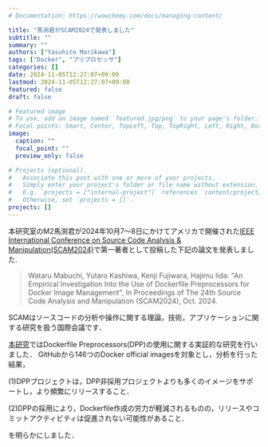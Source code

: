 ```yaml
---
# Documentation: https://wowchemy.com/docs/managing-content/

title: "馬渕君がSCAM2024で発表しました"
subtitle: ""
summary: ""
authors: ["Yasuhito Morikawa"]
tags: ["Docker", "プリプロセッサ"]
categories: []
date: 2024-11-05T12:27:07+09:00
lastmod: 2024-11-05T12:27:07+09:00
featured: false
draft: false

# Featured image
# To use, add an image named `featured.jpg/png` to your page's folder.
# Focal points: Smart, Center, TopLeft, Top, TopRight, Left, Right, BottomLeft, Bottom, BottomRight.
image:
  caption: ""
  focal_point: ""
  preview_only: false

# Projects (optional).
#   Associate this post with one or more of your projects.
#   Simply enter your project's folder or file name without extension.
#   E.g. `projects = ["internal-project"]` references `content/project/deep-learning/index.md`.
#   Otherwise, set `projects = []`.
projects: []
---
```

本研究室のM2馬渕君が2024年10月7〜8日にかけてアメリカで開催された[IEEE International Conference on Source Code Analysis & Manipulation(SCAM2024)](https://conf.researchr.org/home/scam-2024)で第一著者として投稿した下記の論文を発表しました.

> Wataru Mabuchi, Yutaro Kashiwa, Kenji Fujiwara, Hajimu Iida: "An Empirical Investigation Into the Use of Dockerfile Preprocessors for Docker Image Management", In Proceedings of The 24th  Source Code Analysis and Manipulation (SCAM2024), Oct. 2024.

SCAMはソースコードの分析や操作に関する理論，技術，アプリケーションに関する研究を扱う国際会議です．


[本研究]()ではDockerfile Preprocessors(DPP)の使用に関する実証的な研究を行いました．
GitHubから146つのDocker official imagesを対象とし，分析を行った結果，

(1)DPPプロジェクトは，DPP非採用プロジェクトよりも多くのイメージをサポートし，より頻繁にリリースすること．

(2)DPPの採用により，Dockerfile作成の労力が軽減されるものの，リリースやコミットアクティビティは促進されない可能性があること．


を明らかにしました．